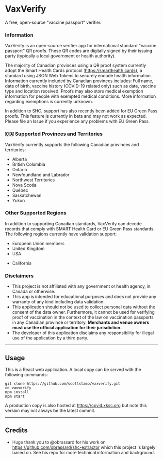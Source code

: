 # VaxVerify

A free, open-source "vaccine passport" verifier.

### Information

VaxVerify is an open-source verifier app for international standard "vaccine passport" QR proofs.
These QR codes are digitally signed by their issuing party (typically a local government or health authority).

The majority of Canadian provinces using a QR proof system currently adopt the Smart Health Cards protocol (https://smarthealth.cards), a standard using JSON Web Tokens to securely encode health information.
Information currently included by Canadian provinces includes: Full name, date of birth, vaccine history (COVID-19 related only) such as date, vaccine type and location received. Proofs may also store medical exemption information for people with exempted medical conditions. More information regarding exemptions is currently unknown.

In addition to SHC, support has also recently been added for EU Green Pass proofs. This feature is currently in beta and may not work as expected. Please file an Issue if you experience any problems with EU Green Pass.

### 🇨🇦 Supported Provinces and Territories

VaxVerify currently supports the following Canadian provinces and territories:

* Alberta
* British Colombia
* Ontario
* Newfoundland and Labrador
* Northwest Territories
* Nova Scotia
* Québec
* Saskatchewan
* Yukon

### Other Supported Regions

In addition to supporting Canadian standards, VaxVerify can decode records that comply with SMART Health Card or EU Green Pass standards. The following regions currently have validation support:

* European Union members
* United Kingdom
* USA
 - California

### Disclaimers

* This project is not affiliated with any government or health agency, in Canada or otherwise.
* This app is intended for educational purposes and does not provide any warranty of any kind including data validation.
* This application should not be used to collect personal data without the consent of the data owner. Furthermore, it cannot be used for verifying proof of vaccination in the context of the law on vaccination passports in any Canadian province or territory. **Merchants and venue owners must use the official application for their jurisdiction.**
* The developer of this application disclaims any responsibility for illegal use of the application by a third party.

---

## Usage

This is a React web application. A local copy can be served with the following commands:

```
git clone https://github.com/scottstamp/vaxverify.git
cd vaxverify
npm install
npm start
```

A production copy is also hosted at https://covid.xksc.org but note this version may not always be the latest commit.

---

## Credits

* Huge thank you to @obrassard for his work on https://github.com/obrassard/shc-extractor which this project is largely based on. See his repo for more technical information and background.